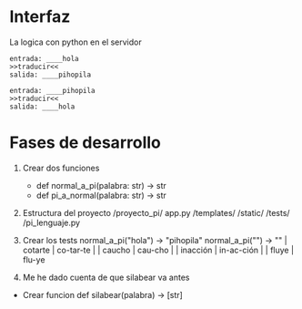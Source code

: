 # Interfaz
La logica con python en el servidor

    entrada: ____hola
    >>traducir<<
    salida: ____pihopila

    entrada: ____pihopila
    >>traducir<<
    salida: ____hola

# Fases de desarrollo
1. Crear dos funciones
    - def normal_a_pi(palabra: str) -> str
    - def pi_a_normal(palabra: str) -> str

2. Estructura del proyecto
/proyecto_pi/
    app.py
    /templates/
    /static/
    /tests/
    /pi_lenguaje.py

3. Crear los tests
    normal_a_pi("hola") -> "pihopila"
    normal_a_pi("") -> ""
    | cotarte   | co-tar-te               |
    | caucho    | cau-cho                 |
    | inacción  | in-ac-ción              |
    | fluye     | flu-ye    

4. Me he dado cuenta de que silabear va antes
- Crear funcion
    def silabear(palabra) -> [str]